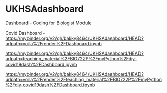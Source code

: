 # UKHSAdashboard
Dashboard - Coding for Biologist Module


Covid Dashboard - https://mybinder.org/v2/gh/bakky8464/UKHSAdashboard/HEAD?urlpath=voila%2Frender%2FDashboard.ipynb

https://mybinder.org/v2/gh/bakky8464/UKHSAdashboard/HEAD?urlpath=teaching_material%2FBIO722P%2FmyPython%2Fdiy-covid19dash%2FDashboard.ipynb

https://mybinder.org/v2/gh/bakky8464/UKHSAdashboard/HEAD?urlpath=voila%2Frender%2Fteaching_material%2FBIO722P%2FmyPython%2Fdiy-covid19dash%2FDashboard.ipynb
